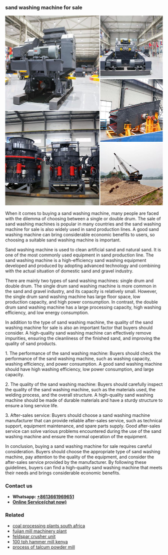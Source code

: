 <h3>sand washing machine for sale</h3><img src='1708322961.jpg' alt=''><p>When it comes to buying a sand washing machine, many people are faced with the dilemma of choosing between a single or double drum. The sale of sand washing machines is popular in many countries and the sand washing machine for sale is also widely used in sand production lines. A good sand washing machine can bring considerable economic benefits to users, so choosing a suitable sand washing machine is important.</p><p>Sand washing machine is used to clean artificial sand and natural sand. It is one of the most commonly used equipment in sand production line. The sand washing machine is a high-efficiency sand washing equipment developed and produced by adopting advanced technology and combining with the actual situation of domestic sand and gravel industry.</p><p>There are mainly two types of sand washing machines: single drum and double drum. The single drum sand washing machine is more common in the sand and gravel industry, and its capacity is relatively small. However, the single drum sand washing machine has large floor space, low production capacity, and high power consumption. In contrast, the double drum sand washing machine has a large processing capacity, high washing efficiency, and low energy consumption.</p><p>In addition to the type of sand washing machine, the quality of the sand washing machine for sale is also an important factor that buyers should consider. A high-quality sand washing machine can effectively remove impurities, ensuring the cleanliness of the finished sand, and improving the quality of sand products.</p><p>1. The performance of the sand washing machine: Buyers should check the performance of the sand washing machine, such as washing capacity, washing efficiency, and power consumption. A good sand washing machine should have high washing efficiency, low power consumption, and large capacity.</p><p>2. The quality of the sand washing machine: Buyers should carefully inspect the quality of the sand washing machine, such as the materials used, the welding process, and the overall structure. A high-quality sand washing machine should be made of durable materials and have a sturdy structure to ensure a long service life.</p><p>3. After-sales service: Buyers should choose a sand washing machine manufacturer that can provide reliable after-sales service, such as technical support, equipment maintenance, and spare parts supply. Good after-sales service can solve various problems encountered during the use of the sand washing machine and ensure the normal operation of the equipment.</p><p>In conclusion, buying a sand washing machine for sale requires careful consideration. Buyers should choose the appropriate type of sand washing machine, pay attention to the quality of the equipment, and consider the after-sales service provided by the manufacturer. By following these guidelines, buyers can find a high-quality sand washing machine that meets their needs and brings considerable economic benefits.</p><h3>Contact us</h3><ul><li><strong>Whatsapp:&nbsp;<a href="https://wa.me/8613661969651">+8613661969651</a></strong></li><li><a href="https://swt.shibang-china.com/?git&amp;zhl&amp;sand washing machine for sale"><strong>Online Service(chat now)</strong></a></li></ul><h3>Related</h3><ul><li><a href='coal processing plants south africa.md'>coal processing plants south africa</a></li><li><a href='fujian mill machinery plant.md'>fujian mill machinery plant</a></li><li><a href='feldspar crusher unit.md'>feldspar crusher unit</a></li><li><a href='100 tph hammer mill kenya.md'>100 tph hammer mill kenya</a></li><li><a href='process of talcum powder mill.md'>process of talcum powder mill</a></li></ul>